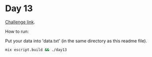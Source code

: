 # Day 13

[Challenge link](https://adventofcode.com/2024/day/13).

How to run:

Put your data into 'data.txt' (in the same directory as this readme file).

```sh
mix escript.build && ./day13
```
